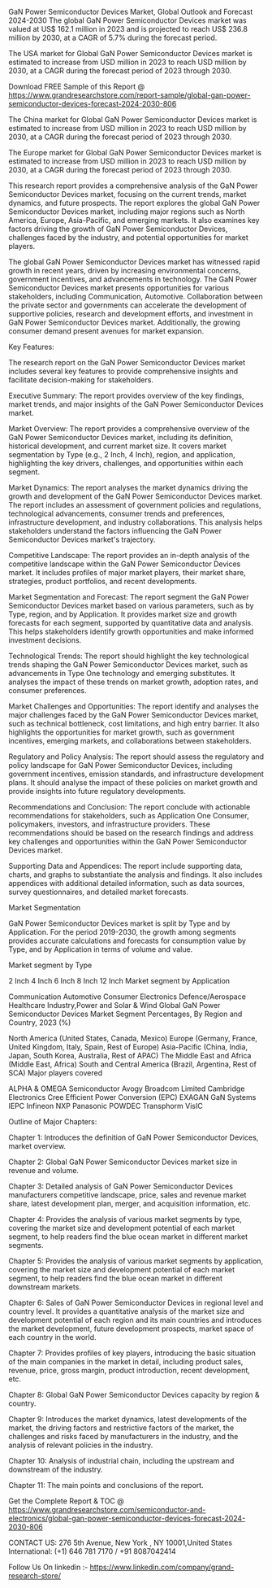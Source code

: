 GaN Power Semiconductor Devices Market, Global Outlook and Forecast 2024-2030
The global GaN Power Semiconductor Devices market was valued at US$ 162.1 million in 2023 and is projected to reach US$ 236.8 million by 2030, at a CAGR of 5.7% during the forecast period.

The USA market for Global GaN Power Semiconductor Devices market is estimated to increase from USD million in 2023 to reach USD million by 2030, at a CAGR during the forecast period of 2023 through 2030.

Download FREE Sample of this Report @ https://www.grandresearchstore.com/report-sample/global-gan-power-semiconductor-devices-forecast-2024-2030-806

The China market for Global GaN Power Semiconductor Devices market is estimated to increase from USD million in 2023 to reach USD million by 2030, at a CAGR during the forecast period of 2023 through 2030.

The Europe market for Global GaN Power Semiconductor Devices market is estimated to increase from USD million in 2023 to reach USD million by 2030, at a CAGR during the forecast period of 2023 through 2030.

This research report provides a comprehensive analysis of the GaN Power Semiconductor Devices market, focusing on the current trends, market dynamics, and future prospects. The report explores the global GaN Power Semiconductor Devices market, including major regions such as North America, Europe, Asia-Pacific, and emerging markets. It also examines key factors driving the growth of GaN Power Semiconductor Devices, challenges faced by the industry, and potential opportunities for market players.

The global GaN Power Semiconductor Devices market has witnessed rapid growth in recent years, driven by increasing environmental concerns, government incentives, and advancements in technology. The GaN Power Semiconductor Devices market presents opportunities for various stakeholders, including Communication, Automotive. Collaboration between the private sector and governments can accelerate the development of supportive policies, research and development efforts, and investment in GaN Power Semiconductor Devices market. Additionally, the growing consumer demand present avenues for market expansion.

Key Features:

The research report on the GaN Power Semiconductor Devices market includes several key features to provide comprehensive insights and facilitate decision-making for stakeholders.

Executive Summary: The report provides overview of the key findings, market trends, and major insights of the GaN Power Semiconductor Devices market.

Market Overview: The report provides a comprehensive overview of the GaN Power Semiconductor Devices market, including its definition, historical development, and current market size. It covers market segmentation by Type (e.g., 2 Inch, 4 Inch), region, and application, highlighting the key drivers, challenges, and opportunities within each segment.

Market Dynamics: The report analyses the market dynamics driving the growth and development of the GaN Power Semiconductor Devices market. The report includes an assessment of government policies and regulations, technological advancements, consumer trends and preferences, infrastructure development, and industry collaborations. This analysis helps stakeholders understand the factors influencing the GaN Power Semiconductor Devices market's trajectory.

Competitive Landscape: The report provides an in-depth analysis of the competitive landscape within the GaN Power Semiconductor Devices market. It includes profiles of major market players, their market share, strategies, product portfolios, and recent developments.

Market Segmentation and Forecast: The report segment the GaN Power Semiconductor Devices market based on various parameters, such as by Type, region, and by Application. It provides market size and growth forecasts for each segment, supported by quantitative data and analysis. This helps stakeholders identify growth opportunities and make informed investment decisions.

Technological Trends: The report should highlight the key technological trends shaping the GaN Power Semiconductor Devices market, such as advancements in Type One technology and emerging substitutes. It analyses the impact of these trends on market growth, adoption rates, and consumer preferences.

Market Challenges and Opportunities: The report identify and analyses the major challenges faced by the GaN Power Semiconductor Devices market, such as technical bottleneck, cost limitations, and high entry barrier. It also highlights the opportunities for market growth, such as government incentives, emerging markets, and collaborations between stakeholders.

Regulatory and Policy Analysis: The report should assess the regulatory and policy landscape for GaN Power Semiconductor Devices, including government incentives, emission standards, and infrastructure development plans. It should analyse the impact of these policies on market growth and provide insights into future regulatory developments.

Recommendations and Conclusion: The report conclude with actionable recommendations for stakeholders, such as Application One Consumer, policymakers, investors, and infrastructure providers. These recommendations should be based on the research findings and address key challenges and opportunities within the GaN Power Semiconductor Devices market.

Supporting Data and Appendices: The report include supporting data, charts, and graphs to substantiate the analysis and findings. It also includes appendices with additional detailed information, such as data sources, survey questionnaires, and detailed market forecasts.

Market Segmentation

GaN Power Semiconductor Devices market is split by Type and by Application. For the period 2019-2030, the growth among segments provides accurate calculations and forecasts for consumption value by Type, and by Application in terms of volume and value.

Market segment by Type

2 Inch
4 Inch
6 Inch
8 Inch
12 Inch
Market segment by Application

Communication
Automotive
Consumer Electronics
Defence/Aerospace
Healthcare
Industry,Power and Solar & Wind
Global GaN Power Semiconductor Devices Market Segment Percentages, By Region and Country, 2023 (%)

North America (United States, Canada, Mexico)
Europe (Germany, France, United Kingdom, Italy, Spain, Rest of Europe)
Asia-Pacific (China, India, Japan, South Korea, Australia, Rest of APAC)
The Middle East and Africa (Middle East, Africa)
South and Central America (Brazil, Argentina, Rest of SCA)
Major players covered

ALPHA & OMEGA Semiconductor
Avogy
Broadcom Limited
Cambridge Electronics
Cree
Efficient Power Conversion (EPC)
EXAGAN
GaN Systems
IEPC
Infineon
NXP
Panasonic
POWDEC
Transphorm
VisIC

Outline of Major Chapters:

Chapter 1: Introduces the definition of GaN Power Semiconductor Devices, market overview.

Chapter 2: Global GaN Power Semiconductor Devices market size in revenue and volume.

Chapter 3: Detailed analysis of GaN Power Semiconductor Devices manufacturers competitive landscape, price, sales and revenue market share, latest development plan, merger, and acquisition information, etc.

Chapter 4: Provides the analysis of various market segments by type, covering the market size and development potential of each market segment, to help readers find the blue ocean market in different market segments.

Chapter 5: Provides the analysis of various market segments by application, covering the market size and development potential of each market segment, to help readers find the blue ocean market in different downstream markets.

Chapter 6: Sales of GaN Power Semiconductor Devices in regional level and country level. It provides a quantitative analysis of the market size and development potential of each region and its main countries and introduces the market development, future development prospects, market space of each country in the world.

Chapter 7: Provides profiles of key players, introducing the basic situation of the main companies in the market in detail, including product sales, revenue, price, gross margin, product introduction, recent development, etc.

Chapter 8: Global GaN Power Semiconductor Devices capacity by region & country.

Chapter 9: Introduces the market dynamics, latest developments of the market, the driving factors and restrictive factors of the market, the challenges and risks faced by manufacturers in the industry, and the analysis of relevant policies in the industry.

Chapter 10: Analysis of industrial chain, including the upstream and downstream of the industry.

Chapter 11: The main points and conclusions of the report.

Get the Complete Report & TOC @ https://www.grandresearchstore.com/semiconductor-and-electronics/global-gan-power-semiconductor-devices-forecast-2024-2030-806

CONTACT US:
276 5th Avenue, New York , NY 10001,United States
International: (+1) 646 781 7170 / +91 8087042414

Follow Us On linkedin :- https://www.linkedin.com/company/grand-research-store/
